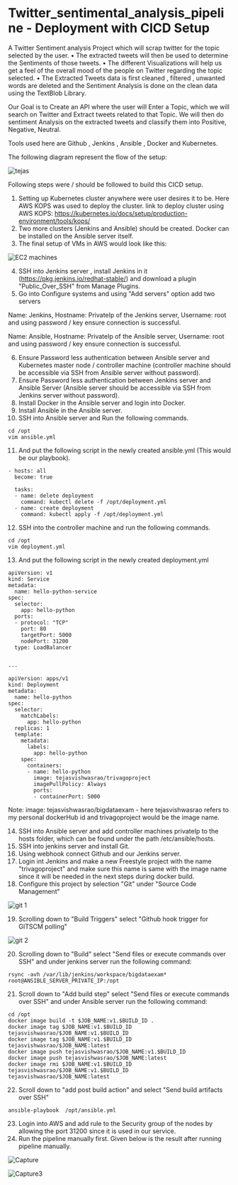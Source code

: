 # Twitter_sentimental_analysis_pipeline -  Deployment with CICD Setup

A Twitter Sentiment analysis Project which will scrap twitter for the topic selected by the user. • The extracted tweets will then be used to determine the Sentiments of those tweets. • The different Visualizations will help us get a feel of the overall mood of the people on Twitter regarding the topic selected. • The Extracted Tweets data is first cleaned , filtered , unwanted words are deleted and the Sentiment Analysis is done on the clean data using the TextBlob Library.

Our Goal is to Create an API where the user will Enter a Topic, which we will search on Twitter and Extract tweets related to that Topic.
We will then do sentiment Analysis on the extracted tweets and classify them into Positive, Negative, Neutral.

Tools used here are Github , Jenkins , Ansible , Docker and Kubernetes. 

The following diagram represent the flow of the setup:

![tejas](https://user-images.githubusercontent.com/69673830/135084230-f794cf5b-745b-413e-9f14-985c11da0ae8.png)

Following steps were / should be followed to build this CICD setup. 

1. Setting up Kubernetes cluster anywhere were user desires it to be. Here AWS KOPS was used to deploy the cluster. 
link to deploy cluster using AWS KOPS: https://kubernetes.io/docs/setup/production-environment/tools/kops/
2. Two more clusters (Jenkins and Ansible) should be created. Docker can be installed on the Ansible server itself. 
3. The final setup of VMs in AWS would look like this:

![EC2 machines](https://user-images.githubusercontent.com/69673830/135087731-96d9c499-3a37-4fd6-9f97-b385c0f0e6d9.png)

4. SSH into Jenkins server , install Jenkins in it (https://pkg.jenkins.io/redhat-stable/) and download a plugin "Public_Over_SSH" from Manage Plugins.
5. Go into Configure systems and using "Add servers" option add two servers 

Name: Jenkins, Hostname: PrivateIp of the Jenkins server, Username: root and using password / key ensure connection is successful.

Name: Ansible, Hostname: PrivateIp of the Ansible server, Username: root and using password / key ensure connection is successful.

6. Ensure Password less authentication between Ansible server and Kubernetes master node / controller machine (controller machine should be accessible via SSH from Ansible server without password).
7. Ensure Password less authentication between Jenkins server and Ansible Server (Ansible server should be accessible via SSH from Jenkins server without password).
8. Install Docker in the Ansible server and login into Docker.
9. Install Ansible in the Ansible server. 
10. SSH into Ansible server and Run the following commands. 

```
cd /opt
vim ansible.yml 
```

11. And put the following script in the newly created ansible.yml (This would be our playbook).
```
- hosts: all
  become: true

  tasks:
  - name: delete deployment
    command: kubectl delete -f /opt/deployment.yml    
  - name: create deployment
    command: kubectl apply -f /opt/deployment.yml
  ```
  12. SSH into the controller machine and run the following commands. 
  ```
  cd /opt
  vim deployment.yml
  ```
  13. And put the following script in the newly created deployment.yml
```  
apiVersion: v1
kind: Service
metadata: 
  name: hello-python-service
spec:
  selector:
    app: hello-python
  ports:
  - protocol: "TCP"
    port: 80
    targetPort: 5000
    nodePort: 31200
  type: LoadBalancer


---

apiVersion: apps/v1
kind: Deployment
metadata: 
  name: hello-python
spec: 
  selector:
    matchLabels:
      app: hello-python
  replicas: 1
  template: 
    metadata:
      labels:
        app: hello-python
    spec:
      containers: 
      - name: hello-python
        image: tejasvishwasrao/trivagoproject  
        imagePullPolicy: Always 
        ports:
        - containerPort: 5000
``` 
Note: image: tejasvishwasrao/bigdataexam - here tejasvishwasrao refers to my personal dockerHub id and trivagoproject would be the image name.

14. SSH into Ansible server and add controller machines privateIp to the hosts folder, which can be found under the path /etc/ansible/hosts. 
15. SSH into jenkins server and install Git. 
16. Using webhook connect Github and our Jenkins server. 
17. Login int Jenkins and make a new Freestyle project with the name "trivagoproject" and make sure this name is same with the image name since it will be needed in the next steps during docker build.
18. Configure this project by selection "Git" under "Source Code Management"

![git 1](https://user-images.githubusercontent.com/69673830/135094340-bc7ecbbe-3620-40a8-b4e9-4a20db8ab42e.png)

19. Scrolling down to "Build Triggers" select "Github hook trigger for GITSCM polling"

![git 2](https://user-images.githubusercontent.com/69673830/135094636-058bbb7c-75df-4da4-9dd5-c17bce4fd417.png)

20. Scrolling down to "Build" select "Send files or execute commands over SSH" and under jenkins server run the following command:

```
rsync -avh /var/lib/jenkins/workspace/bigdataexam*  root@ANSIBLE_SERVER_PRIVATE_IP:/opt
````

21. Scroll down to "Add build step" select "Send files or execute commands over SSH" and under Ansible server run the following command:

```
cd /opt
docker image build -t $JOB_NAME:v1.$BUILD_ID .
docker image tag $JOB_NAME:v1.$BUILD_ID tejasvishwasrao/$JOB_NAME:v1.$BUILD_ID
docker image tag $JOB_NAME:v1.$BUILD_ID tejasvishwasrao/$JOB_NAME:latest
docker image push tejasvishwasrao/$JOB_NAME:v1.$BUILD_ID
docker image push tejasvishwasrao/$JOB_NAME:latest
docker image rmi $JOB_NAME:v1.$BUILD_ID tejasvishwasrao/$JOB_NAME:v1.$BUILD_ID tejasvishwasrao/$JOB_NAME:latest
```

22. Scroll down to "add post build action" and select "Send build artifacts over SSH" 

```
ansible-playbook  /opt/ansible.yml
````

23. Login into AWS and add rule to the Security group of the nodes by allowing the port 31200 since it is used in our service.
24. Run the pipeline manually first. 
Given below is the result after running pipeline manually.

![Capture](https://user-images.githubusercontent.com/69673830/158079520-ed778ea9-af4a-4c8e-9146-09b49c1ff075.PNG)

![Capture3](https://user-images.githubusercontent.com/69673830/158079863-b44b98c1-cf68-439a-8589-cf7bd7dd426c.PNG)

